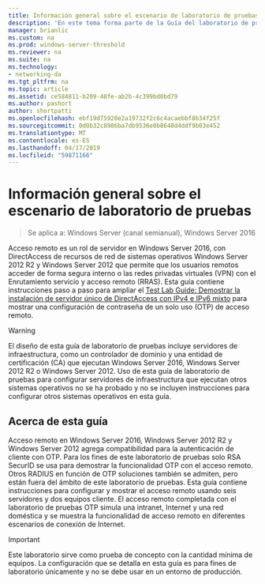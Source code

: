 ```yaml
---
title: Información general sobre el escenario de laboratorio de pruebas
description: 'En este tema forma parte de la Guía del laboratorio de pruebas: demostrar DirectAccess con autenticación OTP y RSA SecurID para Windows Server 2016'
manager: brianlic
ms.custom: na
ms.prod: windows-server-threshold
ms.reviewer: na
ms.suite: na
ms.technology:
- networking-da
ms.tgt_pltfrm: na
ms.topic: article
ms.assetid: ce584811-b209-48fe-ab2b-4c399bd0bd79
ms.author: pashort
author: shortpatti
ms.openlocfilehash: ebf19d75928e2a19732f2c6c4acaebbf8b34f25f
ms.sourcegitcommit: 0d0b32c8986ba7db9536e0b8648d4ddf9b03e452
ms.translationtype: MT
ms.contentlocale: es-ES
ms.lasthandoff: 04/17/2019
ms.locfileid: "59871166"
---
```

# <a name="overview-of-the-test-lab-scenario"></a>Información general sobre el escenario de laboratorio de pruebas

>Se aplica a: Windows Server (canal semianual), Windows Server 2016

Acceso remoto es un rol de servidor en Windows Server 2016, con DirectAccess de recursos de red de sistemas operativos Windows Server 2012 R2 y Windows Server 2012 que permite que los usuarios remotos acceder de forma segura interno o las redes privadas virtuales (VPN) con el Enrutamiento servicio y acceso remoto (RRAS). Esta guía contiene instrucciones paso a paso para ampliar el [Test Lab Guide: Demostrar la instalación de servidor único de DirectAccess con IPv4 e IPv6 mixto](https://go.microsoft.com/fwlink/p/?LinkId=237004) para mostrar una configuración de contraseña de un solo uso (OTP) de acceso remoto.  
  
> [!WARNING]  
> El diseño de esta guía de laboratorio de pruebas incluye servidores de infraestructura, como un controlador de dominio y una entidad de certificación (CA) que ejecutan Windows Server 2016, Windows Server 2012 R2 o Windows Server 2012. Uso de esta guía de laboratorio de pruebas para configurar servidores de infraestructura que ejecutan otros sistemas operativos no se ha probado y no se incluyen instrucciones para configurar otros sistemas operativos en esta guía.  
  
## <a name="about-this-guide"></a>Acerca de esta guía  
Acceso remoto en Windows Server 2016, Windows Server 2012 R2 y Windows Server 2012 agrega compatibilidad para la autenticación de cliente con OTP. Para los fines de este laboratorio de pruebas solo RSA SecurID se usa para demostrar la funcionalidad OTP con el acceso remoto. Otros RADIUS en función de OTP soluciones también se admiten, pero están fuera del ámbito de este laboratorio de pruebas. Esta guía contiene instrucciones para configurar y mostrar el acceso remoto usando seis servidores y dos equipos cliente. El acceso remoto completada con el laboratorio de pruebas OTP simula una intranet, Internet y una red doméstica y se muestra la funcionalidad de acceso remoto en diferentes escenarios de conexión de Internet.  
  
> [!IMPORTANT]  
> Este laboratorio sirve como prueba de concepto con la cantidad mínima de equipos. La configuración que se detalla en esta guía es para fines de laboratorio únicamente y no se debe usar en un entorno de producción.  
  


